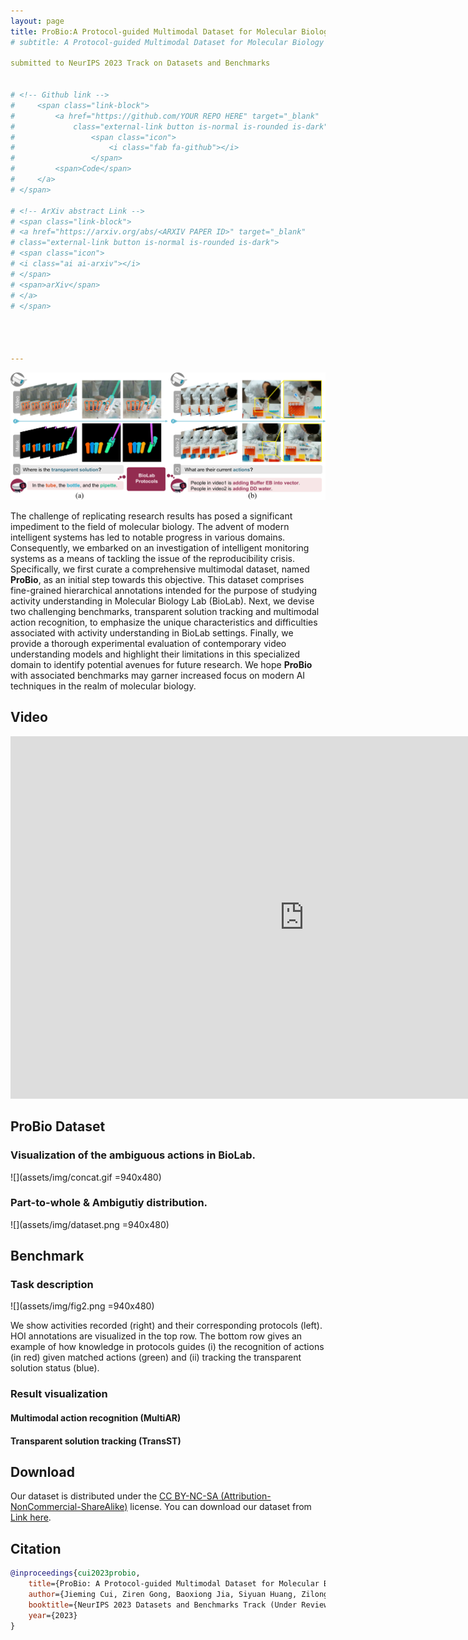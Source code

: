 ```yaml
---
layout: page
title: ProBio:A Protocol-guided Multimodal Dataset for Molecular Biology Lab
# subtitle: A Protocol-guided Multimodal Dataset for Molecular Biology Lab

submitted to NeurIPS 2023 Track on Datasets and Benchmarks


# <!-- Github link -->
#     <span class="link-block">
#         <a href="https://github.com/YOUR REPO HERE" target="_blank"
#             class="external-link button is-normal is-rounded is-dark">
#                 <span class="icon">
#                     <i class="fab fa-github"></i>
#                 </span>
#         <span>Code</span>
#     </a>
# </span>

# <!-- ArXiv abstract Link -->
# <span class="link-block">
# <a href="https://arxiv.org/abs/<ARXIV PAPER ID>" target="_blank"
# class="external-link button is-normal is-rounded is-dark">
# <span class="icon">
# <i class="ai ai-arxiv"></i>
# </span>
# <span>arXiv</span>
# </a>
# </span>




---
```


![](assets/img/probio-teaser.png)

The challenge of replicating research results has posed a significant impediment to the field of molecular biology. The advent of modern intelligent systems has led to notable progress in various domains. Consequently, we embarked on an investigation of intelligent monitoring systems as a means of tackling the issue of the reproducibility crisis. Specifically, we first curate a comprehensive multimodal dataset, named **ProBio**, as an initial step towards this objective. This dataset comprises fine-grained hierarchical annotations intended for the purpose of studying activity understanding in Molecular Biology Lab (BioLab). Next, we devise two challenging benchmarks, transparent solution tracking and multimodal action recognition, to emphasize the unique characteristics and difficulties associated with activity understanding in BioLab settings. Finally, we provide a thorough experimental evaluation of contemporary video understanding models and highlight their limitations in this specialized domain to identify potential avenues for future research. We hope **ProBio** with associated benchmarks may garner increased focus on modern AI techniques in the realm of molecular biology.


## Video

<iframe width="940" height="580" src="https://www.youtube.com/embed/aPeiaVmijec" title="YouTube video player" frameborder="0" allow="accelerometer; autoplay; clipboard-write; encrypted-media; gyroscope; picture-in-picture; web-share" allowfullscreen></iframe>


## ProBio Dataset
### Visualization of the ambiguous actions in BioLab.
![](assets/img/concat.gif =940x480)


### Part-to-whole & Ambigutiy distribution.
![](assets/img/dataset.png =940x480)


## Benchmark
### Task description
![](assets/img/fig2.png =940x480)

We show activities recorded (right) and their corresponding protocols (left). HOI annotations are visualized in the top row. The bottom row gives an example of how knowledge in protocols guides (i) the recognition of actions (in red) given matched actions (green) and (ii) tracking the transparent solution status (blue).

### Result visualization
#### Multimodal action recognition (MultiAR)
<!-- ![](assets/img/fig2.png =940x480) -->


#### Transparent solution tracking (TransST)
<!-- ![](assets/img/fig2.png =940x480) -->




## Download

Our dataset is distributed under the [CC BY-NC-SA (Attribution-NonCommercial-ShareAlike)](https://creativecommons.org/licenses/by-nc-sa/4.0/) license. You can download our dataset from [Link here](https://docs.google.com/forms/d/e/1FAIpQLSe6NpXCq3rsgArf91o81jMLhA0MWjKDibVKFWwiBXPddoMSNw/viewform?usp=sf_link).


## Citation

```bibtex
@inproceedings{cui2023probio,
    title={ProBio: A Protocol-guided Multimodal Dataset for Molecular Biology Lab},
    author={Jieming Cui, Ziren Gong, Baoxiong Jia, Siyuan Huang, Zilong Zheng, Jianzhu Ma, Yixin Zhu},
    booktitle={NeurIPS 2023 Datasets and Benchmarks Track (Under Review)},
    year={2023}
}
```